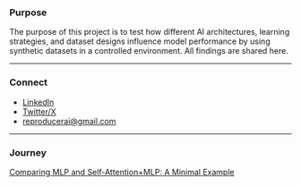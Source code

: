 ### Purpose
The purpose of this project is to test how different AI architectures, learning strategies, and dataset designs influence model performance by using synthetic datasets in a controlled environment. All findings are shared here.

---

### Connect
- [LinkedIn](https://www.linkedin.com/in/minhaj-uddin-ansari-040573160/) 
- [Twitter/X](https://x.com/minhajansari_) 
- reproducerai@gmail.com

---

### Journey

<a href="transformers_vs_mlps.html" target="_blank">
  Comparing MLP and Self-Attention+MLP: A Minimal Example
</a>
